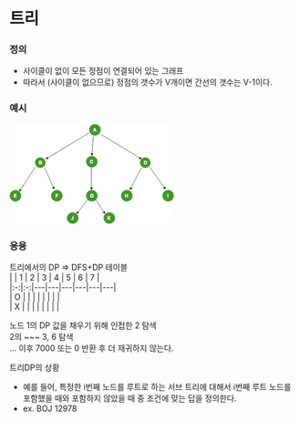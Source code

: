 # 트리
### 정의
- 사이클이 없이 모든 정점이 연결되어 있는 그래프
- 따라서 (사이클이 없으므로) 정점의 갯수가 V개이면 간선의 갯수는 V-1이다.

### 예시
![img.png](img.png)

### 응용 
트리에서의 DP => DFS+DP 테이블       
|   | 1 | 2 | 3 | 4 | 5 | 6 | 7 |   
|:-:|:-:|---|---|---|---|---|---|   
| O |   |   |   |   |   |   |   |   
| X |   |   |   |   |   |   |   |   

노드 1의 DP 값을 채우기 위해 인접한 2 탐색    
    2의  ~~~                    3, 6 탐색     
...
이후 7000 또는 0 반환 후 더 재귀하지 않는다.

트리DP의 상황
- 예를 들어, 특정한 i번째 노드를 루트로 하는 서브 트리에 대해서 i번째 루트 노드를 포함했을 때와 포함하지 않았을 때 중 조건에 맞는 답을 정의한다.
- ex. BOJ 12978 